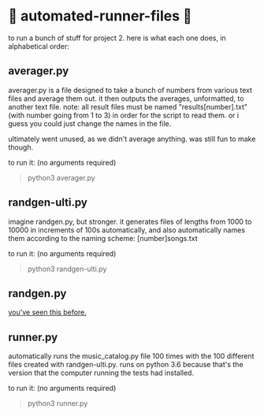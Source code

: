 # :runner: automated-runner-files :runner:
to run a bunch of stuff for project 2. here is what each one does, in alphabetical order:

## averager.py
averager.py is a file designed to take a bunch of numbers from various text files and average them out. it then outputs the averages, unformatted, to another text file. note: all result files must be named "results[number].txt" (with number going from 1 to 3) in order for the script to read them. or i guess you could just change the names in the file.

ultimately went unused, as we didn't average anything. was still fun to make though.

to run it: (no arguments required)
> python3 averager.py

## randgen-ulti.py
imagine randgen.py, but stronger. it generates files of lengths from 1000 to 10000 in increments of 100s automatically, and also automatically names them according to the naming scheme: [number]songs.txt

to run it: (no arguments required)
> python3 randgen-ulti.py

## randgen.py
[you've seen this before.](https://github.com/whirlygig/randgen)

## runner.py
automatically runs the music_catalog.py file 100 times with the 100 different files created with randgen-ulti.py. runs on python 3.6 because that's the version that the computer running the tests had installed.

to run it: (no arguments required)
> python3 runner.py
